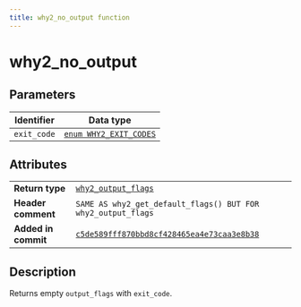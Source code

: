 ```yaml
---
title: why2_no_output function
---
```


<!--
This is part of WHY2
Copyright (C) 2022 Václav Šmejkal

This program is free software: you can redistribute it and/or modify
it under the terms of the GNU General Public License as published by
the Free Software Foundation, either version 3 of the License, or
(at your option) any later version.

This program is distributed in the hope that it will be useful,
but WITHOUT ANY WARRANTY; without even the implied warranty of
MERCHANTABILITY or FITNESS FOR A PARTICULAR PURPOSE.  See the
GNU General Public License for more details.

You should have received a copy of the GNU General Public License
along with this program.  If not, see <https://www.gnu.org/licenses/>.
-->

# why2_no_output

## Parameters

| Identifier  | Data type                                                              |
| ----------- | ---------------------------------------------------------------------- |
| `exit_code` | [`enum WHY2_EXIT_CODES`](../../../../enums/core/flags/why2_exit_codes) |

## Attributes

|                     |                                                                       |
| ------------------  | --------------------------------------------------------------------- |
| **Return type**     | [`why2_output_flags`](../../../../types/core/flags/why2_output_flags) |
| **Header comment**  | `SAME AS why2_get_default_flags() BUT FOR why2_output_flags`          |
| **Added in commit** | [`c5de589fff870bbd8cf428465ea4e73caa3e8b38`](https://github.com/ENGO150/WHY2/commit/c5de589fff870bbd8cf428465ea4e73caa3e8b38) |

## Description

Returns empty `output_flags` with `exit_code`.